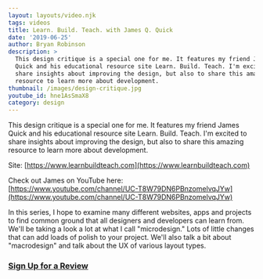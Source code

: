 ```yaml
---
layout: layouts/video.njk
tags: videos
title: Learn. Build. Teach. with James Q. Quick
date: '2019-06-25'
author: Bryan Robinson
description: >
  This design critique is a special one for me. It features my friend James
  Quick and his educational resource site Learn. Build. Teach. I'm excited to
  share insights about improving the design, but also to share this amazing
  resource to learn more about development.
thumbnail: /images/design-critique.jpg
youtube_id: hne1AsSmaX8
category: design
---
```

This design critique is a special one for me. It features my friend James Quick and his educational resource site Learn. Build. Teach. I'm excited to share insights about improving the design, but also to share this amazing resource to learn more about development.

Site: [https://www.learnbuildteach.com](https://www.learnbuildteach.com)

Check out James on YouTube here: [https://www.youtube.com/channel/UC-T8W79DN6PBnzomelvqJYw](https://www.youtube.com/channel/UC-T8W79DN6PBnzomelvqJYw)

In this series, I hope to examine many different websites, apps and projects to find common ground that all designers and developers can learn from. We'll be taking a look a lot at what I call "microdesign." Lots of little changes that can add loads of polish to your project. We'll also talk a bit about "macrodesign" and talk about the UX of various layout types. 

### [Sign Up for a Review](/sign-up/)
